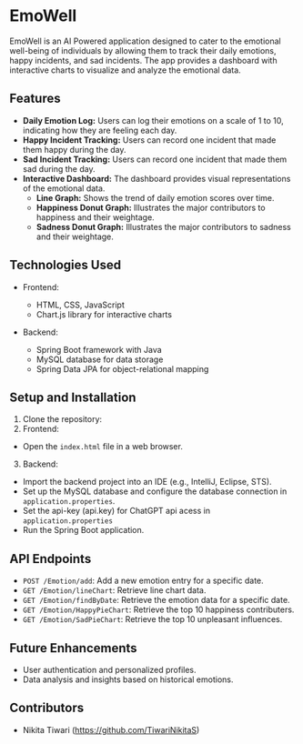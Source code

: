 # EmoWell

EmoWell is an AI Powered application designed to cater to the emotional well-being of individuals by allowing them to track their daily emotions, happy incidents, and sad incidents. The app provides a dashboard with interactive charts to visualize and analyze the emotional data.

## Features

- **Daily Emotion Log:** Users can log their emotions on a scale of 1 to 10, indicating how they are feeling each day.
- **Happy Incident Tracking:** Users can record one incident that made them happy during the day.
- **Sad Incident Tracking:** Users can record one incident that made them sad during the day.
- **Interactive Dashboard:** The dashboard provides visual representations of the emotional data.
  - **Line Graph:** Shows the trend of daily emotion scores over time.
  - **Happiness Donut Graph:** Illustrates the major contributors to happiness and their weightage.
  - **Sadness Donut Graph:** Illustrates the major contributors to sadness and their weightage.

## Technologies Used

- Frontend:
  - HTML, CSS, JavaScript
  - Chart.js library for interactive charts

- Backend:
  - Spring Boot framework with Java
  - MySQL database for data storage
  - Spring Data JPA for object-relational mapping

## Setup and Installation

1. Clone the repository:
2. Frontend:
- Open the `index.html` file in a web browser.

3. Backend:
- Import the backend project into an IDE (e.g., IntelliJ, Eclipse, STS).
- Set up the MySQL database and configure the database connection in `application.properties`.
- Set the api-key (api.key) for ChatGPT api acess in `application.properties`
- Run the Spring Boot application.

## API Endpoints

- `POST /Emotion/add`: Add a new emotion entry for a specific date.
- `GET /Emotion/lineChart`: Retrieve line chart data.
- `GET /Emotion/findByDate`: Retrieve the emotion data for a specific date.
- `GET /Emotion/HappyPieChart`: Retrieve the top 10 happiness contributers.
- `GET /Emotion/SadPieChart`: Retrieve the top 10 unpleasant influences.

## Future Enhancements

- User authentication and personalized profiles.
- Data analysis and insights based on historical emotions.

## Contributors

- Nikita Tiwari (https://github.com/TiwariNikitaS)

